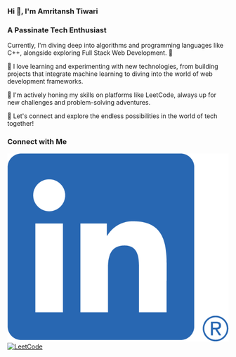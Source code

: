 ### Hi 👋, I'm Amritansh Tiwari
### A Passinate Tech Enthusiast

Currently, I'm diving deep into algorithms and programming languages like C++, alongside exploring Full Stack Web Development. 🚀

🌱 I love learning and experimenting with new technologies, from building projects that integrate machine learning to diving into the world of web development frameworks.

🔭 I'm actively honing my skills on platforms like LeetCode, always up for new challenges and problem-solving adventures.

💬 Let's connect and explore the endless possibilities in the world of tech together!

### Connect with Me

[![LinkedIn](images/linkedin.png)](https://www.linkedin.com/in/amritansh-tiwari-2864a524a/)
[![LeetCode](https://img.shields.io/badge/LeetCode-AmritanshTiwari-yellow?style=flat-square&logo=leetcode)](https://leetcode.com/AmritanshTiwari_108/)
<!--
**amritanshtiwari108/amritanshtiwari108** is a ✨ _special_ ✨ repository because its `README.md` (this file) appears on your GitHub profile.

Here are some ideas to get you started:

- 🔭 I’m currently working on ...
- 🌱 I’m currently learning ...
- 👯 I’m looking to collaborate on ...
- 🤔 I’m looking for help with ...
- 💬 Ask me about ...
- 📫 How to reach me: ...
- 😄 Pronouns: ...
- ⚡ Fun fact: ...
-->

